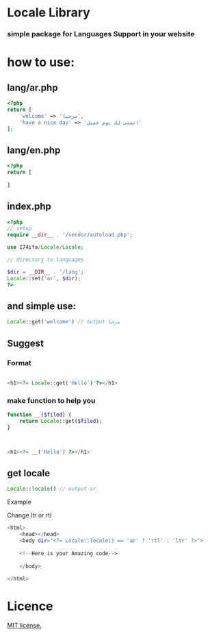 # Locale Library

### simple package for Languages Support in your website

# how to use:

## lang/ar.php
```php
<?php
return [
    'welcome' => 'مرحبا',
    'have a nice day' => 'اتمنى لك يوم جميل'
];
```
## lang/en.php
```php
<?php
return [
    
]
```
## index.php 

```php
<?php
// setup
require __dir__ . '/vendor/autoload.php';

use I74ifa/Locale/Locale;

// directory to languages

$dir = __DIR__ . '/lang';
Locale::set('ar', $dir);
?>
```

## and simple use:

```php
Locale::get('welcome') // output مرحبا
```

## Suggest

### Format

```php 

<h1><?= Locale::get('Hello') ?></h1>

```

### make function to help you

```php
function __($filed) {
    return Locale::get($filed);
}



<h1><?= __('Hello') ?></h1>

```


## get locale

```php
Locale::locale() // output ar
```

Example

Change ltr or rtl

```php
<html>
    <head></head>
    <body dir="<?= Locale::locale() == 'ar' ? 'rtl' : 'ltr' ?>">
    
    <!--Here is your Amazing code-->
    
    </body>
    
</html>
```

# Licence
[MIT license.](https://opensource.org/licenses/MIT)